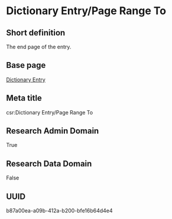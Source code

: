 # Dictionary Entry/Page Range To
## Short definition
The end page of the entry.
## Base page
[Dictionary Entry](https://github.com/EuroCRIS/CASRAI-Dictionairies/blob/main/Objects/Dictionary%20Entry.md)
## Meta title
csr:Dictionary Entry/Page Range To
## Research Admin Domain
True
## Research Data Domain
False
## UUID
b87a00ea-a09b-412a-b200-bfe16b64d4e4

